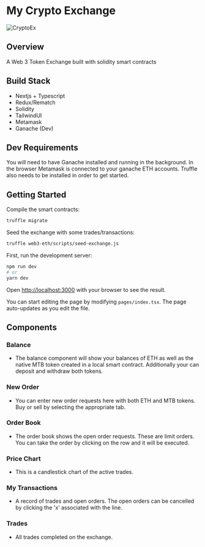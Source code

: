 # My Crypto Exchange
![CryptoEx](https://user-images.githubusercontent.com/50993714/168156913-b7c8b470-11f5-4328-aede-284727cd8b38.png)

## Overview
A Web 3 Token Exchange built with solidity smart contracts

## Build Stack
 * Nextjs + Typescript
 * Redux/Rematch
 * Solidity
 * TailwindUI
 * Metamask
 * Ganache (Dev)

## Dev Requirements
You will need to have Ganache installed and running in the background.  In the browser Metamask is connected to your ganache ETH accounts.  Truffle also needs to be installed in order to get started.
## Getting Started
Compile the smart contracts:
```bash
truffle migrate
```
Seed the exchange with some trades/transactions:
```bash
truffle web3-eth/scripts/seed-exchange.js
```

First, run the development server:

```bash
npm run dev
# or
yarn dev
```

Open [http://localhost:3000](http://localhost:3000) with your browser to see the result.

You can start editing the page by modifying `pages/index.tsx`. The page auto-updates as you edit the file.




## Components
### Balance
* The balance component will show your balances of ETH as well as the native MTB token created in a local smart contract. Additionally your can deposit and withdraw both tokens.  
### New Order
* You can enter new order requests here with both ETH and MTB tokens.  Buy or sell by selecting the appropriate tab.  
### Order Book
* The order book shows the open order requests.  These are limit orders.  You can take the order by clicking on the row and it will be executed.  
### Price Chart
* This is a candlestick chart of the active trades.
### My Transactions
* A record of trades and open orders.  The open orders can be cancelled by clicking the 'x' associated with the line.
### Trades
* All trades completed on the exchange.